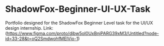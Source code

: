 # ShadowFox-Beginner-UI-UX-Task
Portfolio designed for the ShadowFox Beginner Level task for the UI/UX design internship.
Link: (https://www.figma.com/proto/dibw5oI0UxBnjPARG39xM3/Untitled?node-id=33-28&t=oQ2SmdwohfMElVio-1)
